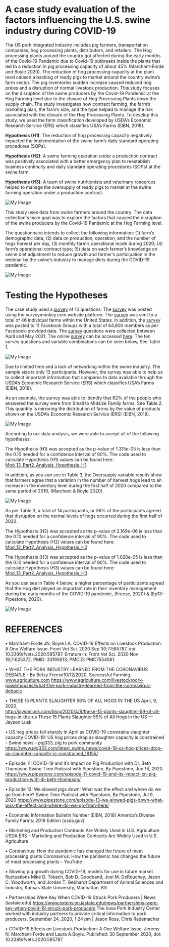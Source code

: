 # A case study evaluation of the factors influencing the U.S. swine industry during COVID-19

The US pork integrated industry includes pig farmers, transportation companies, hog processing plants, distributors, and retailers.
The Hog processing plants around the country got affected during the early months of the Covid-19 Pandemic due to Covid-19 outbreaks inside the plants that led to a reduction in pig processing capacity of about 45% (Marchant-Forde and Boyle 2020).
The reduction of hog processing capacity at the plant level caused a backlog of ready pigs to market around the country swine’s farm sector.
The pig inventories sudden increase caused reduced hog prices and a disruption of normal livestock production.
This study focuses on the disruption of the swine producers by the Covid-19 Pandemic at the Hog Farming level due to the closure of Hog Processing Plants down the supply chain. The study investigates how contract farming, the farm’s marketing plan, the farm’s size, and the type helped to manage the risk associated with the closure of the Hog Processing Plants. To develop this study, we used the farm classification developed by USDA’s Economic Research Service (ERS) which classifies USA’s Farms (EIBN, 2018).

**Hypothesis (H1)**: The reduction of hog processing capacity negatively impacted the implementation of the swine farm’s daily standard operating procedures (SOPs).

**Hypothesis (H2)**: A swine farming operation under a production contract was positively associated with a better emergency plan to reestablish business continuity and daily standard operating procedures (SOPs) at the swine farm.

**Hypothesis (H3)**: A team of swine nutritionists and veterinary resources helped to manage the oversupply of ready pigs to market at the swine farming operation under a production contract.

![My Image](BAN-701-FIG-001.jpg)

This study uses data from swine farmers around the country. The data collection's main goal was to explore the factors that caused the disruption of the swine producers by the Covid-19 Pandemic at the Hog Farming level.

The questionnaire intends to collect the following information: (1) farm’s demographic data; (2) data on production, operation, and the number of hogs harvest per day, (3) monthly farm’s operational mode during 2020; (4) farm’s operational contract type; (5) data on each farmer’s knowledge on swine diet adjustment to reduce growth and farmer’s participation in the webinar by the swine’s industry to manage diets during the COVID-19 pandemic.

![My Image](BAN-701-FIG-002.jpg)

# Testing the Hypotheses

The case study used a [survey](https://www.surveymonkey.com/r/995CQV3) of 10 questions. The [survey](https://www.surveymonkey.com/r/995CQV3) was posted using the surveymonkey.com website platform. The [survey](https://www.surveymonkey.com/r/995CQV3) was sent to a total of 46 individual farms within the United States. In addition, the [survey](https://www.surveymonkey.com/r/995CQV3) was posted to 11 Facebook Groups with a total of 64,800 members as per Facebook-provided data. The [survey](https://www.surveymonkey.com/r/995CQV3) questions were collected between April and May 2021. The online [survey](https://www.surveymonkey.com/r/995CQV3) can be accessed [here](https://www.surveymonkey.com/r/995CQV3). The ten survey questions and variable combinations can be seen below, See Table 1.

![My Image](BAN-701-Table1-R.jpg)

Due to limited time and a lack of networking within the swine industry. The sample size is only 13 participants. However, the survey was able to help us to collect important information that compares to data available through the USDA’s Economic Research Service (ERS) which classifies USA’s Farms (EIBN, 2018).

As an example, the survey was able to identify that 62% of the people who answered the survey were from Small to Midsize Family farms, See Table 2. This quantity is mirroring the distribution of farms by the value of products shown on the USDA’s Economic Research Service (ERS) (EIBN, 2018).

![My Image](BAN-701-Table2-R.jpg)

According to our data analysis, we were able to accept all of the following hypotheses:

The Hypothesis (H1) was accepted as the p-value of 1.315e-05 is less than the 0.10 needed for a confidence interval of 90%. The code used to calculate Hypothesis (H1) values can be found here: [Mod_13_Part2_Analysis_Hypothesis_H1](Code/Mod_13_Part_2_Analysis_Hypothesis_H1.R)

In addition, as you can see in Table 3, the Oversupply variable results show that farmers agree that a variation in the number of harvest hogs lead to an increase in the inventory level during the first half of 2020 compared to the same period of 2019, (Marchant & Boyle 2020).

![My Image](BAN-701-Table3-R.jpg)

As per Table 3, a total of 14 participants, or 36% of the participants agreed that disruption on the normal levels of hogs occurred during the first half of 2020.

The Hypothesis (H2) was accepted as the p-value of 2.169e-06 is less than the 0.10 needed for a confidence interval of 90%. The code used to calculate Hypothesis (H2) values can be found here: [Mod_13_Part2_Analysis_Hypothesis_H2](Code/Mod_13_Part_2_Analysis_Hypothesis_H2.R)

The Hypothesis (H3) was accepted as the p-value of 1.028e-05 is less than the 0.10 needed for a confidence interval of 90%. The code used to calculate Hypothesis (H3) values can be found here: [Mod_13_Part2_Analysis_Hypothesis_H3](Code/Mod_13_Part_2_Analysis_Hypothesis_H3.R)

As you can see in Table 4 below, a higher percentage of participants agreed that the Hog diet played an important role in their inventory management during the early months of the COVID-19 pandemic, (Freese, 2020) & (Ep13-Pipestone, 2020).

![My Image](BAN-701-Table4-R.jpg)


# REFERENCES

•	Marchant-Forde JN, Boyle LA. COVID-19 Effects on Livestock Production: A One Welfare Issue. Front Vet Sci. 2020 Sep 30;7:585787. doi: 10.3389/fvets.2020.585787. Erratum in: Front Vet Sci. 2020 Nov 19;7:625372. PMID: 33195613; PMCID: PMC7554581. 

•	WHAT THE PORK INDUSTRY LEARNED FROM THE CORONAVIRUS DEBACLE - By Betsy Freese10/12/2020, Successful Farming, www.agriculture.com 
https://www.agriculture.com/livestock/pork-powerhouses/what-the-pork-industry-learned-from-the-coronavirus-debacle 

•	THESE 15 PLANTS SLAUGHTER 59% OF ALL HOGS IN THE US 
April, 9, 2020,  
http://jaysonlusk.com/blog/2020/4/9/these-15-plants-slaughter-59-of-all-hogs-in-the-us 
These 15 Plants Slaughter 59% of All Hogs in the US — Jayson Lusk 

•	US hog prices fall sharply in April as COVID-19 constrains slaughter capacity 
COVID-19: US hog prices drop as slaughter capacity is constrained - Swine news - pig333, pig to pork community 
https://www.pig333.com/latest_swine_news/covid-19-us-hog-prices-drop-as-slaughter-capacity-is-constrained_16155/ 

•	Episode 11: COVID-19 and it’s Impact on Pig Production with Dr. Beth Thompson 
Swine Time Podcast with Pipestone, By Pipestone, Jun 16, 2020 
https://www.pipestone.com/episode-11-covid-19-and-its-impact-on-pig-production-with-dr-beth-thompson/ 

•	Episode 13: We slowed pigs down: What was the effect and where do we go from here? 
Swine Time Podcast with Pipestone, By Pipestone, Jul 9, 2020 
https://www.pipestone.com/episode-13-we-slowed-pigs-down-what-was-the-effect-and-where-do-we-go-from-here/ 

•	Economic Information Bulletin Number (EIBN, 2018) 
America’s Diverse Family Farms: 2018 Edition (usda.gov) 

•	Marketing and Production Contracts Are Widely Used in U.S. Agriculture 
USDA ERS - Marketing and Production Contracts Are Widely Used in U.S. Agriculture 

•	Coronavirus: How the pandemic has changed the future of meat processing plants 
Coronavirus: How the pandemic has changed the future of meat processing plants - YouTube 

•	Slowing pig growth during COVID-19, models for use in future market fluctuations Mike D. Tokach, Bob D. Goodband, Joel M. DeRouchey, Jason C. Woodworth, and Jordan T. Gebhardt Department of Animal Sciences and Industry, Kansas State University, Manhattan, KS

•	Partnerships Were Key When COVID-19 Struck Pork Producers | News (iastate.edu)
https://www.extension.iastate.edu/news/partnerships-were-key-when-covid-19-struck-pork-producers The Iowa Pork Industry Center worked with industry partners to provide critical information to pork producers. September 24, 2020, 1:24 pm | Jason Ross, Chris Rademacher

•	COVID-19 Effects on Livestock Production: A One Welfare Issue. Jeremy N. Marchant-Forde and Laura A.Boyle. Published: 30 September 2020, doi: 10.3389/fvets.2020.585787


